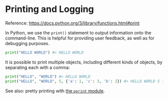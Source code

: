 # Printing and Logging

Reference: https://docs.python.org/3/library/functions.html#print

In Python, we use the `print()` statement to output information onto the command-line. This is helpful for providing user feedback, as well as for debugging purposes.

```python
print("HELLO WORLD") #> HELLO WORLD
```

It is possible to print multiple objects, including different kinds of objects, by separating each with a comma:

```python
print("HELLO", "WORLD") #> HELLO WORLD
print("HELLO", "WORLD", 5, {'a': 1, 'c': 3, 'b': 2}) #> HELLO WORLD 5 {'a': 1, 'c': 3, 'b': 2}
```

See also: pretty printing with [the `pprint` module](/notes/python/modules/pprint.md).
